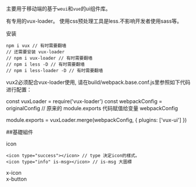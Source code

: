 主要用于移动端的基于`weui`和`vue`的ui组件库。  

有专用的vux-loader。
使用css预处理工具是less.不影响开发者使用sass等。  

安装  

	npm i vux // 有时需要翻墙
    // 还需要安装 vux-loader
    // npm i vux-loader // 有时需要翻墙
    // npm i less -D // 有时需要翻墙
    // npm i less-loader -D // 有时需要翻墙

vux2必须配合vux-loader使用, 请在build/webpack.base.conf.js里参照如下代码进行配置：

const vuxLoader = require('vux-loader')
const webpackConfig = originalConfig // 原来的 module.exports 代码赋值给变量 webpackConfig

module.exports = vuxLoader.merge(webpackConfig, {
  plugins: ['vux-ui']
})

##基礎組件  

icon  

	<icon type="success"></icon> // type 決定icon的樣式。
	<icon type="info" is-msg></icon> // is-msg 大圖標

x-icon  
x-button